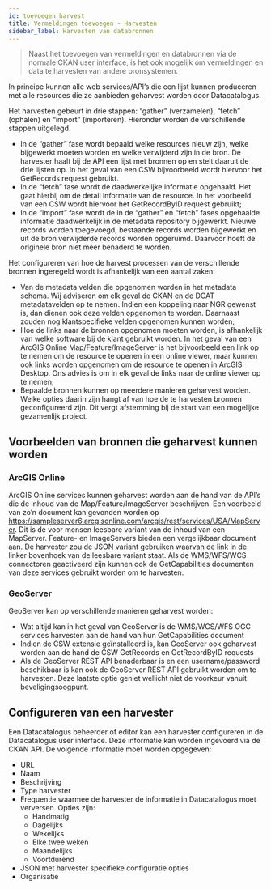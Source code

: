 ```yaml
---
id: toevoegen_harvest
title: Vermeldingen toevoegen - Harvesten
sidebar_label: Harvesten van databronnen
---
```


> Naast het toevoegen van vermeldingen en databronnen via de normale CKAN user interface, is het ook mogelijk om vermeldingen en data te harvesten van andere bronsystemen.

In principe kunnen alle web services/API’s die een lijst kunnen produceren met alle resources die ze aanbieden geharvest worden door Datacatalogus.

Het harvesten gebeurt in drie stappen: “gather” (verzamelen), “fetch” (ophalen) en “import” (importeren). Hieronder worden de verschillende stappen uitgelegd.

- In de “gather” fase wordt bepaald welke resources nieuw zijn, welke bijgewerkt moeten worden en welke verwijderd zijn in de bron. De harvester haalt bij de API een lijst met bronnen op en stelt daaruit de drie lijsten op. In het geval van een CSW bijvoorbeeld wordt hiervoor het GetRecords request gebruikt.
- In de “fetch” fase wordt de daadwerkelijke informatie opgehaald. Het gaat hierbij om de detail informatie van de resource. In het voorbeeld van een CSW wordt hiervoor het GetRecordByID request gebruikt;
- In de “import” fase wordt de in de “gather” en “fetch” fases opgehaalde informatie daadwerkelijk in de metadata repository bijgewerkt. Nieuwe records worden toegevoegd, bestaande records worden bijgewerkt en uit de bron verwijderde records worden opgeruimd. Daarvoor hoeft de originele bron niet meer benaderd te worden.

Het configureren van hoe de harvest processen van de verschillende bronnen ingeregeld wordt is afhankelijk van een aantal zaken:

- Van de metadata velden die opgenomen worden in het metadata schema. Wij adviseren om elk geval de CKAN en de DCAT metadatavelden op te nemen. Indien een koppeling naar NGR gewenst is, dan dienen ook deze velden opgenomen te worden. Daarnaast zouden nog klantspecifieke velden opgenomen kunnen worden;
- Hoe de links naar de bronnen opgenomen moeten worden, is afhankelijk van welke software bij de klant gebruikt worden. In het geval van een ArcGIS Online Map/Feature/ImageServer is het bijvoorbeeld een link op te nemen om de resource te openen in een online viewer, maar kunnen ook links worden opgenomen om de resource te openen in ArcGIS Desktop. Ons advies is om in elk geval de links naar de online viewer op te nemen;
- Bepaalde bronnen kunnen op meerdere manieren geharvest worden. Welke opties daarin zijn hangt af van hoe de te harvesten bronnen geconfigureerd zijn.
  Dit vergt afstemming bij de start van een mogelijke gezamenlijk project.

## Voorbeelden van bronnen die geharvest kunnen worden

### ArcGIS Online

ArcGIS Online services kunnen geharvest worden aan de hand van de API’s die de inhoud van de Map/Feature/ImageServer beschrijven. Een voorbeeld van zo’n document kan gevonden worden op https://sampleserver6.arcgisonline.com/arcgis/rest/services/USA/MapServer. Dit is de voor mensen leesbare variant van de inhoud van een MapServer. Feature- en ImageServers bieden een vergelijkbaar document aan. De harvester zou de JSON variant gebruiken waarvan de link in de linker bovenhoek van de leesbare variant staat. Als de WMS/WFS/WCS connectoren geactiveerd zijn kunnen ook de GetCapabilities documenten van deze services gebruikt worden om te harvesten.

### GeoServer

GeoServer kan op verschillende manieren geharvest worden:

- Wat altijd kan in het geval van GeoServer is de WMS/WCS/WFS OGC services harvesten aan de hand van hun GetCapabilities document
- Indien de CSW extensie geïnstalleerd is, kan GeoServer ook geharvest worden aan de hand de CSW GetRecords en GetRecordByID requests
- Als de GeoServer REST API benaderbaar is en een username/password beschikbaar is kan ook de GeoServer REST API gebruikt worden om te harvesten. Deze laatste optie geniet wellicht niet de voorkeur vanuit beveligingsoogpunt.

## Configureren van een harvester

Een Datacatalogus beheerder of editor kan een harvester configureren in de Datacatalogus user interface. Deze informatie kan worden ingevoerd via de CKAN API. De volgende informatie moet worden opgegeven:

- URL
- Naam
- Beschrijving
- Type harvester
- Frequentie waarmee de harvester de informatie in Datacatalogus moet verversen. Opties zijn:
  - Handmatig
  - Dagelijks
  - Wekelijks
  - Elke twee weken
  - Maandelijks
  - Voortdurend
- JSON met harvester specifieke configuratie opties
- Organisatie
